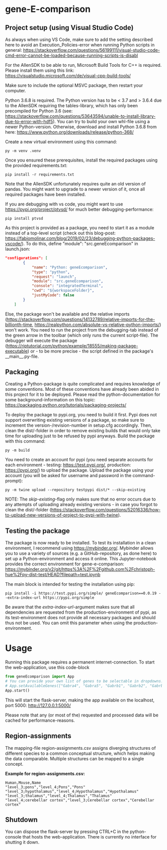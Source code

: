 # gene-E-comparison
## Project setup (using Visual Studio Code)
As always when using VS Code, make sure to add the setting described here to avoid an Execution_Policies-error when running Python scripts in general:
https://stackoverflow.com/questions/56199111/visual-studio-code-cmd-error-cannot-be-loaded-because-running-scripts-is-disabl 

For the AllenSDK to be able to run, Microsoft Build Tools for C++ is required. Please install them using this link:
https://visualstudio.microsoft.com/de/visual-cpp-build-tools/ 

Make sure to include the optional MSVC package, then restart your computer.

Python 3.6.8 is required. The Python version has to be < 3.7 and > 3.6.4 due to the AllenSDK requiring the tables-library, which has only been precompiled for Python 3.6
(see: https://stackoverflow.com/questions/53643594/unable-to-install-library-due-to-error-with-hdf5). You can try to build your own whl-file using a newer Python-version. Otherwise, download and install Python 3.6.8 from here: https://www.python.org/downloads/release/python-368/

Create a new virtual environment using this command:
```
py -m venv .venv
```

Once you ensured these prerequisites, install the required packages using the provided requirements.txt:
```
pip install -r requirements.txt
```
Note that the AllenSDK unfortunately requires quite an old version of pandas. You might want to upgrade to a newer version of it, once all required packages have been installed.

If you are debugging with vs code, you might want to use https://pypi.org/project/ptvsd/ for much better debugging-performance:
```
pip install ptvsd
```
As this project is provided as a package, you need to start it as a module instead of a top-level script (check out this blog-post: https://fabiomolinar.com/blog/2019/02/23/debugging-python-packages-vscode/). To do this, define "module": "src.geneEcomparison" in launch.json:
```json
"configurations": [
        {
            "name": "Python: geneEcomparison",
            "type": "python",
            "request": "launch",
            "module": "src.geneEcomparison",
            "console": "integratedTerminal",
            "cwd": "${workspaceFolder}",
            "justMyCode": false
        }
    ]
```

Else, the package won't be available and the relative imports (https://stackoverflow.com/questions/14132789/relative-imports-for-the-billionth-time, https://realpython.com/absolute-vs-relative-python-imports/) won't work. You need to run the project from the debugging-tab instead of the green arrow in the toolbar (which only runs the current script-file). The debugger will execute the package (https://riptutorial.com/python/example/18555/making-package-executable) or - to be more precise - the script defined in the package's \_\_main\_\_.py-file.

## Packaging
Creating a Python-package is quite complicated and requires knowledge of some conventions. Most of these conventions have already been abided in this project for it to be deployed. Please read the python-documentation for some background-information on this topic: https://packaging.python.org/tutorials/packaging-projects/

To deploy the package to pypi.org, you need to build it first. Pypi does not support overwriting existing versions of a package, so make sure to increment the version-/revision-number in setup.cfg accordingly. Then, clean the dist/-folder in order to remove existing builds that would only take time for uploading just to be refused by pypi anyways. Build the package with this command:
```
py -m build
```

You need to create an account for pypi (you need separate accounts for each environment - testing: https://test.pypi.org/, production: https://pypi.org/) to upload the package. Upload the package using your account (you will be asked for username and password in the command-prompt):
```
py -m twine upload --repository testpypi dist/* --skip-existing
```
NOTE: The _skip-existing_-flag only makes sure that no error occurs due to any attempts of uploading already existing versions - in case you forgot to clean the dist/-folder (https://stackoverflow.com/questions/52016336/how-to-upload-new-versions-of-project-to-pypi-with-twine).

## Testing the package
The package is now ready to be installed. To test its installation in a clean environment, I recommend using https://mybinder.org/. Mybinder allows you to use a variety of sources (e.g. a GitHub-repository, as done here) to set up a Python-environment and access it online. This Jupyter-notebook provides the correct environment for gene-e-comparison:
https://mybinder.org/v2/git/https%3A%2F%2Fgithub.com%2Fchristoph-hue%2Fpy-dist-test/HEAD?filepath=test.ipynb

The main block is intended for testing the installation using pip:
```
pip install -i https://test.pypi.org/simple/ geneEcomparison==0.0.19 --extra-index-url https://pypi.org/simple
```
Be aware that the _extra-index-url_-argument makes sure that all dependencies are requested from the production-environment of pypi, as its test-environment does not provide all necessary packages and should thus not be used. You can omit this parameter when using the production-environment.

# Usage
Running this package requires a permanent internet-connection. To start the web-application, use this code-block

```python
from geneEcomparison import App
# You can provide your own list of genes to be selectable in dropdowns. However, note that there is yet no interface for defining defaults other than the current ones, which are hard-coded.
# App.setAvailableGenes(["Gabra4", "Gabra5", "Gabrb1", "Gabrb2", "Gabrb3", "Gabrd", "Gabrg2"])
App.start()
```

This will start the flask-server, making the app available on the localhost, port 5000: http://127.0.0.1:5000/

Please note that any (or most of the) requested and processed data will be cached for performance-reasons.

## Region-assignments
The mapping-file region-assignments.csv assigns diverging structures of different species to a common conceptual structure, which helps making the data comparable. Multiple structures can be mapped to a single concept.

**Example for region-assignments.csv:**
```csv
Human,Mouse,Name
"level_3;pons","level_4;Pons","Pons"
"level_3;hypothalamus","level_4;Hypothalamus","Hypothalamus"
"level_3;thalamus","level_4;Thalamus","Thalamus"
"level_4;cerebellar cortex","level_3;Cerebellar cortex","Cerebellar cortex"
```

## Shutdown
You can dispose the flask-server by pressing CTRL+C in the python-console that hosts the web-application. There is currently no interface for shutting it down.